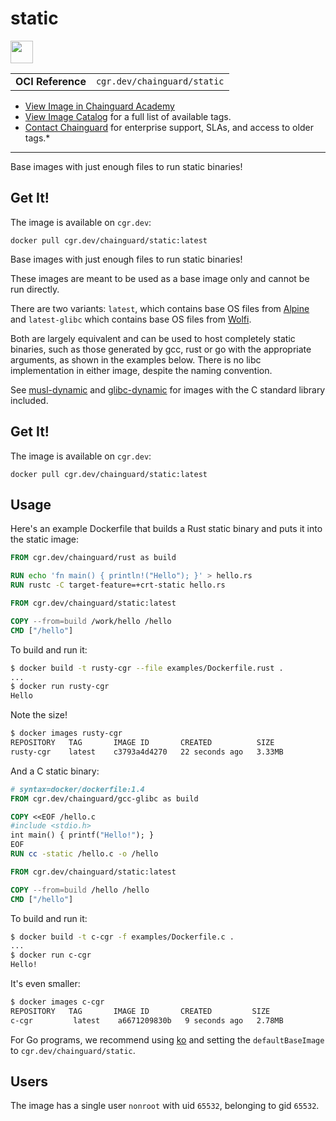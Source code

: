 <!--monopod:start-->
# static

<!--url:start-->
<a href="https://github.com/wolfi-dev/os">
<!--logo:start-->
  <img src="https://storage.googleapis.com/chainguard-academy/logos/static/logo.svg" width="36px" height="36px" />
<!--logo:end-->
</a>
<!--url:end-->

| | |
| - | - |
| **OCI Reference** | `cgr.dev/chainguard/static` |

* [View Image in Chainguard Academy](https://edu.chainguard.dev/chainguard/chainguard-images/reference/static/overview/)
* [View Image Catalog](https://console.enforce.dev/images/catalog) for a full list of available tags.
* [Contact Chainguard](https://www.chainguard.dev/chainguard-images) for enterprise support, SLAs, and access to older tags.*
---
<!--monopod:end-->

<!--overview:start-->
Base images with just enough files to run static binaries!
<!--overview:end-->

<!--getting:start-->
## Get It!
The image is available on `cgr.dev`:

```
docker pull cgr.dev/chainguard/static:latest
```
<!--getting:end-->

<!--body:start-->
Base images with just enough files to run static binaries!

These images are meant to be used as a base image only and cannot be run directly.

There are two variants: `latest`, which contains base OS files from
[Alpine](https://www.alpinelinux.org/) and `latest-glibc` which contains base OS files from
[Wolfi](https://github.com/wolfi-dev/os).

Both are largely equivalent and can be used to host completely static binaries, such as those
generated by gcc, rust or go with the appropriate arguments, as shown in the examples below. There is
no libc implementation in either image, despite the naming convention.

See [musl-dynamic](https://github.com/chainguard-images/images/tree/main/images/musl-dynamic) and [glibc-dynamic](https://github.com/chainguard-images/images/tree/main/images/glibc-dynamic) for images with the C standard library included.

## Get It!

The image is available on `cgr.dev`:

```
docker pull cgr.dev/chainguard/static:latest
```

## Usage

Here's an example Dockerfile that builds a Rust static binary
and puts it into the static image:

```Dockerfile
FROM cgr.dev/chainguard/rust as build

RUN echo 'fn main() { println!("Hello"); }' > hello.rs
RUN rustc -C target-feature=+crt-static hello.rs

FROM cgr.dev/chainguard/static:latest

COPY --from=build /work/hello /hello
CMD ["/hello"]
```
To build and run it:

```bash
$ docker build -t rusty-cgr --file examples/Dockerfile.rust .
...
$ docker run rusty-cgr
Hello
```

Note the size!

```bash
$ docker images rusty-cgr
REPOSITORY   TAG       IMAGE ID       CREATED          SIZE
rusty-cgr    latest    c3793a4d4270   22 seconds ago   3.33MB
```
And a C static binary:

```Dockerfile
# syntax=docker/dockerfile:1.4
FROM cgr.dev/chainguard/gcc-glibc as build

COPY <<EOF /hello.c
#include <stdio.h>
int main() { printf("Hello!"); }
EOF
RUN cc -static /hello.c -o /hello

FROM cgr.dev/chainguard/static:latest

COPY --from=build /hello /hello
CMD ["/hello"]
```

To build and run it:

```bash
$ docker build -t c-cgr -f examples/Dockerfile.c .
...
$ docker run c-cgr
Hello!
```

It's even smaller:

```bash
$ docker images c-cgr
REPOSITORY   TAG       IMAGE ID       CREATED         SIZE
c-cgr         latest    a6671209830b   9 seconds ago   2.78MB
```

For Go programs, we recommend using [ko](https://github.com/google/ko) and setting
the `defaultBaseImage` to `cgr.dev/chainguard/static`.

## Users

The image has a single user `nonroot` with uid `65532`, belonging to gid `65532`.
<!--body:end-->
